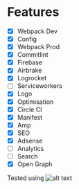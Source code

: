 # Features

- [x] Webpack Dev
- [x] Config
- [x] Webpack Prod
- [x] Commitlint
- [x] Firebase
- [x] Airbrake
- [x] Logrocket
- [ ] Serviceworkers
- [x] Logo
- [x] Optimisation
- [x] Circle CI
- [x] Manifest
- [x] Amp
- [x] SEO
- [x] Adsense
- [ ] Analytics
- [ ] Search
- [x] Open Graph

Tested using ![alt text](https://raw.githubusercontent.com/sreerampr/desktop-app/ft-sreeram/src/web/assets/Browserstack-logo.png)